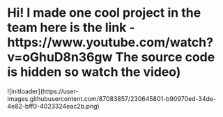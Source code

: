 <H1>Hi!
I made one cool project in the team here is the link - https://www.youtube.com/watch?v=oGhuD8n36gw
The source code is hidden so watch the video)</H1>
![initloader](https://user-images.githubusercontent.com/87083857/230645801-b90970ed-34de-4e82-bff0-4023324eac2b.png)
